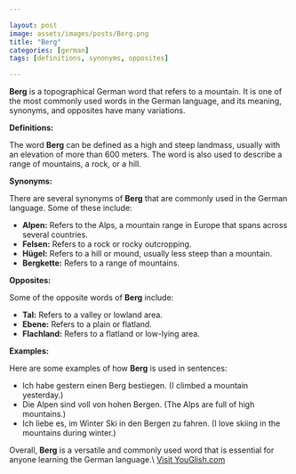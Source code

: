 ```yaml
---

layout: post
image: assets/images/posts/Berg.png
title: "Berg"
categories: [german]
tags: [definitions, synonyms, opposites]

---
```


**Berg** is a topographical German word that refers to a mountain. It is one of the most commonly used words in the German language, and its meaning, synonyms, and opposites have many variations.

**Definitions:**

The word **Berg** can be defined as a high and steep landmass, usually with an elevation of more than 600 meters. The word is also used to describe a range of mountains, a rock, or a hill.

**Synonyms:**

There are several synonyms of **Berg** that are commonly used in the German language. Some of these include:

- **Alpen:** Refers to the Alps, a mountain range in Europe that spans across several countries.
- **Felsen:** Refers to a rock or rocky outcropping.
- **Hügel:** Refers to a hill or mound, usually less steep than a mountain.
- **Bergkette:** Refers to a range of mountains.

**Opposites:**

Some of the opposite words of **Berg** include:

- **Tal:** Refers to a valley or lowland area.
- **Ebene:** Refers to a plain or flatland.
- **Flachland:** Refers to a flatland or low-lying area.

**Examples:**

Here are some examples of how **Berg** is used in sentences:

- Ich habe gestern einen Berg bestiegen. (I climbed a mountain yesterday.)
- Die Alpen sind voll von hohen Bergen. (The Alps are full of high mountains.)
- Ich liebe es, im Winter Ski in den Bergen zu fahren. (I love skiing in the mountains during winter.)

Overall, **Berg** is a versatile and commonly used word that is essential for anyone learning the German language.\ <a id="yg-widget-0" class="youglish-widget" data-query="Berg" data-lang="german" data-components="8412" data-auto-start="0" data-bkg-color="theme_light" data-title="How%20to%20pronounce%20Berg%20in%20German"  rel="nofollow" href="https://youglish.com">Visit YouGlish.com</a><script async src="https://youglish.com/public/emb/widget.js" charset="utf-8"></script>